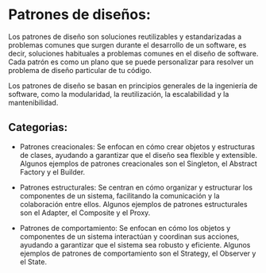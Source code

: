 # Patrones de diseños:

Los patrones de diseño son soluciones reutilizables y estandarizadas a problemas comunes que surgen durante el desarrollo de un software, es decir, soluciones habituales a problemas comunes en el diseño de software. Cada patrón es como un plano que se puede personalizar para resolver un problema de diseño particular de tu código.

Los patrones de diseño se basan en principios generales de la ingeniería de software, como la modularidad, la reutilización, la escalabilidad y la mantenibilidad. 

## Categorias:

* Patrones creacionales: Se enfocan en cómo crear objetos y estructuras de clases, ayudando a garantizar que el diseño sea flexible y extensible. Algunos ejemplos de patrones creacionales son el Singleton, el Abstract Factory y el Builder.

* Patrones estructurales: Se centran en cómo organizar y estructurar los componentes de un sistema, facilitando la comunicación y la colaboración entre ellos. Algunos ejemplos de patrones estructurales son el Adapter, el Composite y el Proxy.

* Patrones de comportamiento: Se enfocan en cómo los objetos y componentes de un sistema interactúan y coordinan sus acciones, ayudando a garantizar que el sistema sea robusto y eficiente. Algunos ejemplos de patrones de comportamiento son el Strategy, el Observer y el State.
